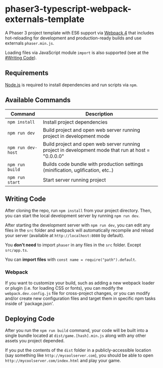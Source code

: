 # phaser3-typescript-webpack-externals-template

A Phaser 3 project template with ES6 support via [Webpack 4](https://webpack.js.org/)
that includes hot-reloading for development and production-ready builds and use externals `phaser.min.js`.

Loading files via JavaScript module `import` is also supported (see at the [#Writing Code](#writing-code)).

## Requirements

[Node.js](https://nodejs.org) is required to install dependencies and run scripts via `npm`.

## Available Commands

| Command            | Description                                                                                        |
| ------------------ | -------------------------------------------------------------------------------------------------- |
| `npm install`      | Install project dependencies                                                                       |
| `npm run dev`      | Build project and open web server running project in development mode                              |
| `npm run dev-host` | Build project and open web server running project in development mode that run at host = "0.0.0.0" |
| `npm run build`    | Builds code bundle with production settings (minification, uglification, etc..)                    |
| `npm run start`    | Start server running project                                                                       |

## Writing Code

After cloning the repo, run `npm install` from your project directory. Then, you can start the local development
server by running `npm run dev`.

After starting the development server with `npm run dev`, you can edit any files in the `src` folder
and webpack will automatically recompile and reload your server (available at `http://localhost:8080`
by default).

You **don't need** to import `phaser` in any files in the `src` folder. Except `src/app.ts`.

You can **import files** with `const name = require("path").default`.

### Webpack

If you want to customize your build, such as adding a new webpack loader or plugin (i.e. for loading CSS or fonts), you can
modify the `webpack.dev.config.js` file for cross-project changes, or you can modify and/or create
new configuration files and target them in specific npm tasks inside of `package.json'.

## Deploying Code

After you run the `npm run build` command, your code will be built into a single bundle located at
`dist/game.[hash].min.js` along with any other assets you project depended.

If you put the contents of the `dist` folder in a publicly-accessible location (say something like `http://mycoolserver.com`),
you should be able to open `http://mycoolserver.com/index.html` and play your game.
